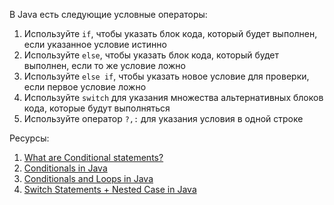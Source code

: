 В Java есть следующие условные операторы:
1) Используйте `if`, чтобы указать блок кода, который будет выполнен, если указанное условие истинно
2) Используйте `else`, чтобы указать блок кода, который будет выполнен, если то же условие ложно
3) Используйте `else if`, чтобы указать новое условие для проверки, если первое условие ложно
4) Используйте `switch` для указания множества альтернативных блоков кода, которые будут выполняться
5) Используйте оператор `?,:` для указания условия в одной строке

Ресурсы:
1) [What are Conditional statements?](https://www.educative.io/answers/what-are-conditional-statements-in-programming)
2) [Conditionals in Java](https://www.javatpoint.com/java-if-else)
3) [Conditionals and Loops in Java](https://youtu.be/ldYLYRNaucM)
4) [Switch Statements + Nested Case in Java](https://youtu.be/mA23x39DjbI)